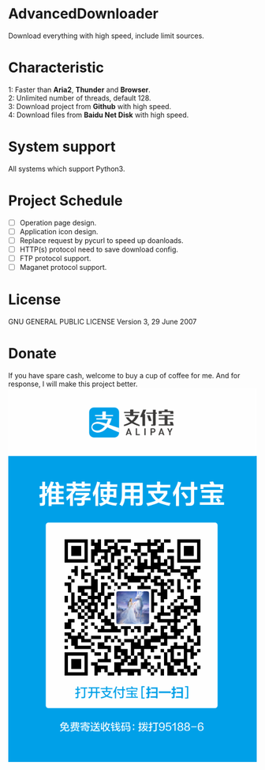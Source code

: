 # AdvancedDownloader
Download everything with high speed, include limit sources.

# Characteristic
1: Faster than **Aria2**, **Thunder** and **Browser**.<br>
2: Unlimited number of threads, default 128.<br>
3: Download project from **Github** with high speed.<br>
4: Download files from **Baidu Net Disk** with high speed.

# System support
All systems which support Python3.

# Project Schedule
- [ ] Operation page design.
- [ ] Application icon design.
- [ ] Replace request by pycurl to speed up doanloads.
- [ ] HTTP(s) protocol need to save download config.
- [ ] FTP protocol support.
- [ ] Maganet protocol support.

# License
GNU GENERAL PUBLIC LICENSE Version 3, 29 June 2007

# Donate
If you have spare cash, welcome to buy a cup of coffee for me. And for response, I will make this project better.<br>
![支付宝付款码](Image/ALiPay.png)
